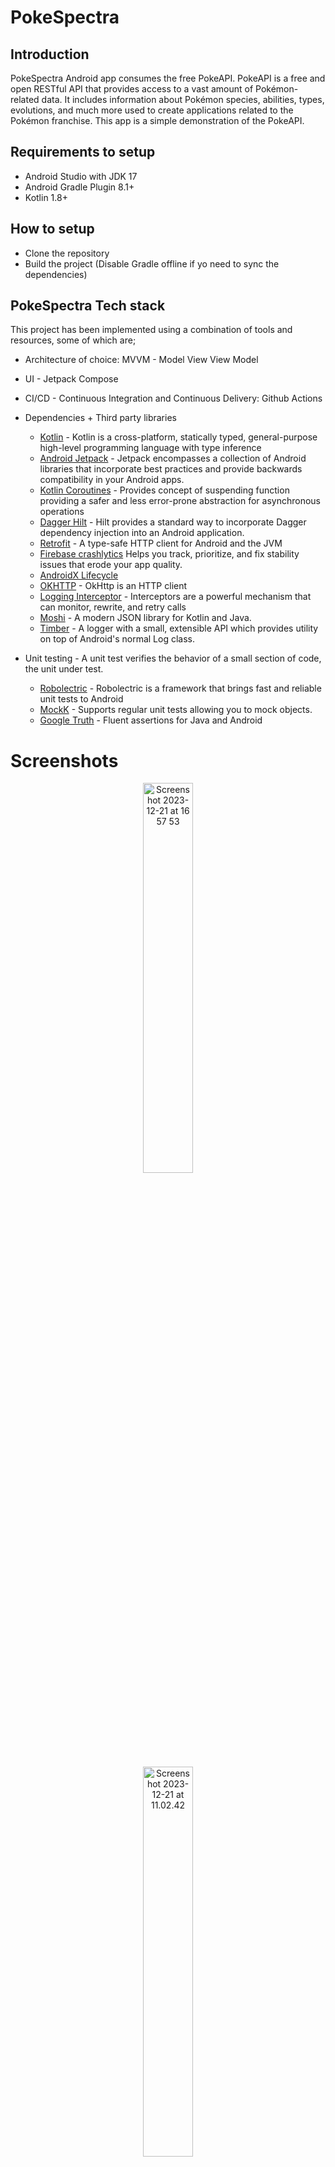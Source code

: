 # PokeSpectra


## Introduction
PokeSpectra Android app consumes the free PokeAPI. PokeAPI is a free and open RESTful API that provides access to a vast amount of Pokémon-related data. 
It includes information about Pokémon species, abilities, types, evolutions, and much more used to create applications related to the Pokémon franchise.
This app is a simple demonstration of the PokeAPI.

## Requirements to setup
- Android Studio with JDK 17
- Android Gradle Plugin 8.1+
- Kotlin 1.8+

## How to setup

- Clone the repository
- Build the project (Disable Gradle offline if yo need to sync the dependencies)


## PokeSpectra Tech stack

This project has been implemented using a combination of tools and resources, some of which are;
* Architecture of choice: MVVM - Model View View Model
* UI - Jetpack Compose
* CI/CD - Continuous Integration and Continuous Delivery: Github Actions

* Dependencies + Third party libraries
    * [Kotlin](https://kotlinlang.org) - Kotlin is a cross-platform, statically typed, general-purpose high-level programming language with type inference
    * [Android Jetpack](https://developer.android.com/jetpack/getting-started) - Jetpack encompasses a collection of Android libraries that incorporate best practices and provide backwards compatibility in your Android apps.
    * [Kotlin Coroutines](https://kotlinlang.org/docs/coroutines-overview.html) - Provides concept of suspending function providing a safer and less error-prone abstraction for asynchronous operations
    * [Dagger Hilt](https://dagger.dev/hilt/) - Hilt provides a standard way to incorporate Dagger dependency injection into an Android application.
    * [Retrofit](https://github.com/square/retrofit) - A type-safe HTTP client for Android and the JVM
    * [Firebase crashlytics](https://firebase.google.com/docs/crashlytics) Helps you track, prioritize, and fix stability issues that erode your app quality.
    * [AndroidX Lifecycle](https://developer.android.com/jetpack/androidx/releases/lifecycle)
    * [OKHTTP](https://square.github.io/okhttp/) - OkHttp is an HTTP client
    * [Logging Interceptor](https://square.github.io/okhttp/features/interceptors/) - Interceptors are a powerful mechanism that can monitor, rewrite, and retry calls
    * [Moshi](https://github.com/square/moshi) - A modern JSON library for Kotlin and Java.
    * [Timber](https://github.com/JakeWharton/timber) - A logger with a small, extensible API which provides utility on top of Android's normal Log class.
    
* Unit testing - A unit test verifies the behavior of a small section of code, the unit under test.
    * [Robolectric](https://robolectric.org) - Robolectric is a framework that brings fast and reliable unit tests to Android
    * [MockK](https://mockk.io) - Supports regular unit tests allowing you to mock objects.
    * [Google Truth](https://github.com/google/truth) - Fluent assertions for Java and Android

  

# Screenshots

<p align="center">
<img width="40%" alt="Screenshot 2023-12-21 at 16 57 53" src="https://github.com/mcobunga/pokespectra/assets/25502580/dcd7e3e4-0e11-40c9-b469-b9e68094b0f9" style="centre">
</p>


<p align="center">
<img width="40%" alt="Screenshot 2023-12-21 at 11.02.42" src="https://github.com/mcobunga/pokespectra/assets/25502580/350bd941-1fcb-4713-a308-b20bee455df2" style="centre">
</p>


<p align="center">
<img width="40%" alt="Screenshot 2023-12-21 at 17 02 14" src="https://github.com/mcobunga/pokespectra/assets/25502580/0bb5cb45-7b93-43e9-bbe8-025207e4d7c2" style="centre">
</p>












